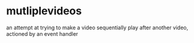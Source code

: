 # mutliplevideos
an attempt at trying to make a video sequentially play after another video, actioned by an event handler
